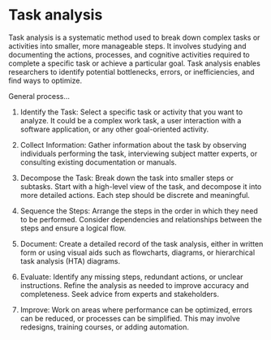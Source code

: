 # Task analysis

Task analysis is a systematic method used to break down complex tasks or activities into smaller, more manageable steps. It involves studying and documenting the actions, processes, and cognitive activities required to complete a specific task or achieve a particular goal. Task analysis enables researchers to identify potential bottlenecks, errors, or inefficiencies, and find ways to optimize.

General process…

1. Identify the Task: Select a specific task or activity that you want to analyze. It could be a complex work task, a user interaction with a software application, or any other goal-oriented activity.

2. Collect Information: Gather information about the task by observing individuals performing the task, interviewing subject matter experts, or consulting existing documentation or manuals. 

3. Decompose the Task: Break down the task into smaller steps or subtasks. Start with a high-level view of the task, and decompose it into more detailed actions. Each step should be discrete and meaningful.

4. Sequence the Steps: Arrange the steps in the order in which they need to be performed. Consider dependencies and relationships between the steps and ensure a logical flow.

5. Document: Create a detailed record of the task analysis, either in written form or using visual aids such as flowcharts, diagrams, or hierarchical task analysis (HTA) diagrams. 

6. Evaluate: Identify any missing steps, redundant actions, or unclear instructions. Refine the analysis as needed to improve accuracy and completeness. Seek advice from experts and stakeholders.

7. Improve: Work on areas where performance can be optimized, errors can be reduced, or processes can be simplified. This may involve redesigns, training courses, or adding automation.
